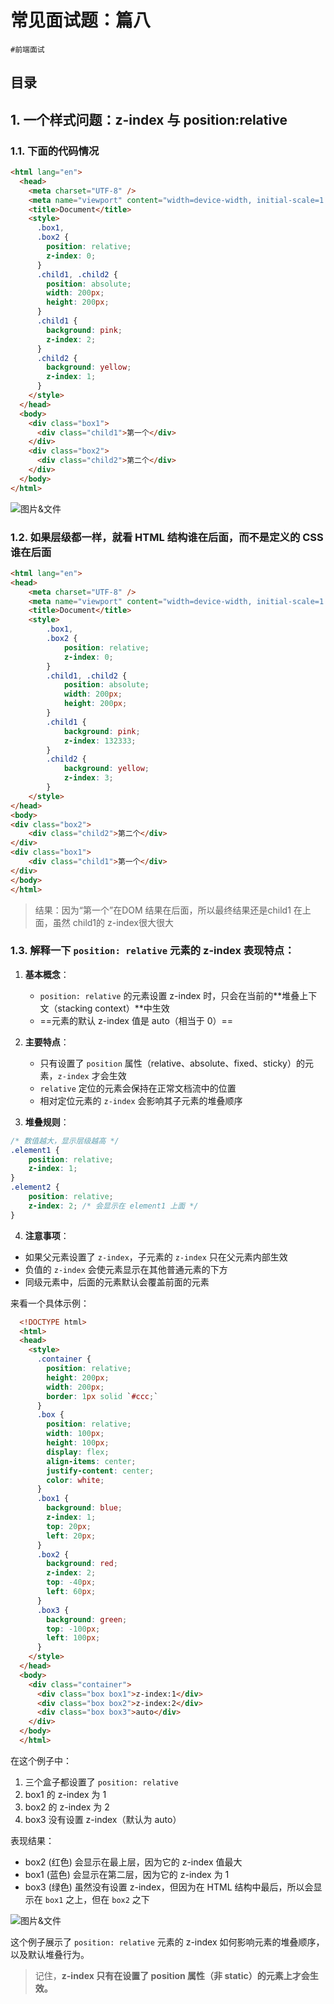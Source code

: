 
# 常见面试题：篇八


`#前端面试` 


## 目录
<!-- toc -->
 ## 1. 一个样式问题：z-index 与 position:relative 

### 1.1. 下面的代码情况

```html
<html lang="en">
  <head>
    <meta charset="UTF-8" />
    <meta name="viewport" content="width=device-width, initial-scale=1.0" />
    <title>Document</title>
    <style>
      .box1,
      .box2 {
        position: relative;
        z-index: 0;
      }
      .child1, .child2 {
        position: absolute;
        width: 200px;
        height: 200px;
      }
      .child1 {
        background: pink;
        z-index: 2;
      }
      .child2 {
        background: yellow;
        z-index: 1;
      }
    </style>
  </head>
  <body>
    <div class="box1">
      <div class="child1">第一个</div>
    </div>
    <div class="box2">
      <div class="child2">第二个</div>
    </div>
  </body>
</html>
```

![图片&文件](./files/20241203-8.png)

### 1.2. 如果层级都一样，就看 HTML 结构谁在后面，而不是定义的 CSS 谁在后面

```html hl:18,21
<html lang="en">  
<head>  
    <meta charset="UTF-8" />  
    <meta name="viewport" content="width=device-width, initial-scale=1.0" />  
    <title>Document</title>  
    <style>        
	    .box1,  
        .box2 {  
            position: relative;  
            z-index: 0;  
        }  
        .child1, .child2 {  
            position: absolute;  
            width: 200px;  
            height: 200px;  
        }  
        .child1 {  
            background: pink;  
            z-index: 132333;  
        }  
        .child2 {  
            background: yellow;  
            z-index: 3;  
        }  
    </style>  
</head>  
<body>  
<div class="box2">  
    <div class="child2">第二个</div>  
</div>  
<div class="box1">  
    <div class="child1">第一个</div>  
</div>  
</body>  
</html>
```

> 结果：因为“第一个”在DOM 结果在后面，所以最终结果还是child1 在上面，虽然 child1的 z-index很大很大

### 1.3. 解释一下 `position: relative` 元素的 z-index 表现特点：

1. **基本概念**：
	- `position: relative` 的元素设置 z-index 时，只会在当前的**堆叠上下文（stacking context）**中生效
	- ==元素的默认 z-index 值是 auto（相当于 0）==
2. **主要特点**：
	- 只有设置了 `position` 属性（relative、absolute、fixed、sticky）的元素，`z-index` 才会生效
	- `relative` 定位的元素会保持在正常文档流中的位置
	- 相对定位元素的 `z-index` 会影响其子元素的堆叠顺序

3. **堆叠规则**：
```css
/* 数值越大，显示层级越高 */
.element1 {
    position: relative;
    z-index: 1;
}
.element2 {
    position: relative;
    z-index: 2; /* 会显示在 element1 上面 */
}
```

4. **注意事项**：
- 如果父元素设置了 `z-index`，子元素的 `z-index` 只在父元素内部生效
- 负值的 `z-index` 会使元素显示在其他普通元素的下方
- 同级元素中，后面的元素默认会覆盖前面的元素

来看一个具体示例：

````html
  <!DOCTYPE html>
  <html>
  <head>
    <style>
      .container {
        position: relative;
        height: 200px;
        width: 200px;
        border: 1px solid `#ccc;`
      }
      .box {
        position: relative;
        width: 100px;
        height: 100px;
        display: flex;
        align-items: center;
        justify-content: center;
        color: white;
      }
      .box1 {
        background: blue;
        z-index: 1;
        top: 20px;
        left: 20px;
      }
      .box2 {
        background: red;
        z-index: 2;
        top: -40px;
        left: 60px;
      }
      .box3 {
        background: green;
        top: -100px;
        left: 100px;
      }
    </style>
  </head>
  <body>
    <div class="container">
      <div class="box box1">z-index:1</div>
      <div class="box box2">z-index:2</div>
      <div class="box box3">auto</div>
    </div>
  </body>
  </html>
````

在这个例子中：
1. 三个盒子都设置了 `position: relative`
2. box1 的 z-index 为 1
3. box2 的 z-index 为 2
4. box3 没有设置 z-index（默认为 auto）

表现结果：
- box2 (红色) 会显示在最上层，因为它的 z-index 值最大
- box1 (蓝色) 会显示在第二层，因为它的 z-index 为 1
- box3 (绿色) 虽然没有设置 z-index，但因为在 HTML 结构中最后，所以会显示在 `box1` 之上，但在 `box2` 之下

![图片&文件](./files/20241203-7.png)

这个例子展示了 `position: relative` 元素的 z-index 如何影响元素的堆叠顺序，以及默认堆叠行为。

> 记住，**z-index 只有在设置了 position 属性（非 static）的元素上才会生效。**
